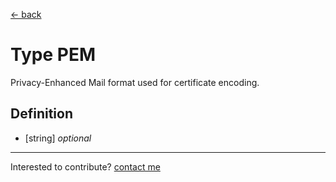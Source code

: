[← back](./)

# Type PEM

Privacy-Enhanced Mail format used for certificate encoding.

## Definition

 - [string] *optional*




---
Interested to contribute? [contact me](mailto:dustin@commit.international)
